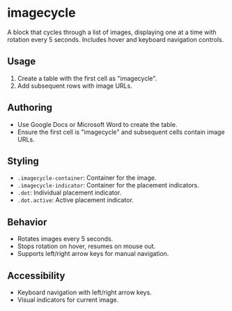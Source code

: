 # imagecycle

A block that cycles through a list of images, displaying one at a time with rotation every 5 seconds. Includes hover and keyboard navigation controls.

## Usage

1. Create a table with the first cell as "imagecycle".
2. Add subsequent rows with image URLs.

## Authoring

- Use Google Docs or Microsoft Word to create the table.
- Ensure the first cell is "imagecycle" and subsequent cells contain image URLs.

## Styling

- `.imagecycle-container`: Container for the image.
- `.imagecycle-indicator`: Container for the placement indicators.
- `.dot`: Individual placement indicator.
- `.dot.active`: Active placement indicator.

## Behavior

- Rotates images every 5 seconds.
- Stops rotation on hover, resumes on mouse out.
- Supports left/right arrow keys for manual navigation.

## Accessibility

- Keyboard navigation with left/right arrow keys.
- Visual indicators for current image.